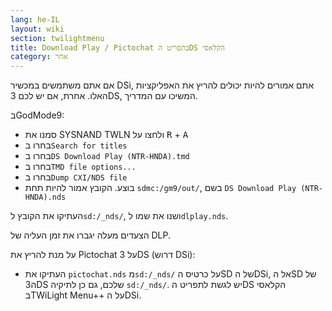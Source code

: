 ```yaml
---
lang: he-IL
layout: wiki
section: twilightmenu
title: Download Play / Pictochat בתפריט הDS הקלאסי
category: אחר
---
```


אם אתם משתמשים במכשיר DSi, אתם אמורים להיות יכולים להריץ את האפליקציות האלו. אחרת, אם יש לכם 3DS, המשיכו עם המדריך.

בGodMode9:
- סמנו את SYSNAND TWLN ולחצו על <kbd class="r">R</kbd> + <kbd class="face">A</kbd>
- בחרו ב`Search for titles`
- בחרו ב`DS Download Play (NTR-HNDA).tmd`
- בחרו ב`TMD file options...`
- בחרו ב`Dump CXI/NDS file`
- בוצע. הקובץ אמור להיות תחת `sdmc:/gm9/out/`, בשם `DS Download Play (NTR-HNDA).nds`

העתיקו את הקובץ ל`sd:/_nds/`, ושנו את שמו ל`dlplay.nds`.

הצעדים מעלה יגברו את זמן העליה של DLP.

על מנת להריץ את Pictochat על 3DS (דרוש DSi):
- העתיקו את `pictochat.nds` מ`sd:/_nds/` על כרטיס הSD של הDSi, אל הSD של ה3DS שלכם, גם כן לתיקיה `sd:/_nds/`. יש לגשת לתפריט הDS הקלאסי בTWiLight Menu++ על הDSi.
